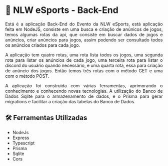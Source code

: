 # 🚀 NLW eSports - Back-End

 <div style="text-align: justify">
  <p>
    Está é a aplicação Back-End do Evento da NLW eSports, está aplicação feita em NodeJS, consiste em uma busca e criação de anúnicos de jogos, temos algumas rotas da api, que consiste em buscar dados de jogos e anúncios, criar anúncios para jogos, assim podendo ser consultado todos os anúncios criados para cada jogo.
  </p>
  <p>
    A aplicação tem quatro rotas, uma rota lista todos os jogos, uma segunda rota para listar os anúncios de cada jogo, uma terceira rota para listar o discord do usuário quando necessário, e uma quarta rota, essa para criação de anúncio dos jogos. Então temos três rotas com o método GET e uma com o método POST.
  </p>
  <p>
    A aplicação foi construida com várias ferramentas, aprimorando o conhecimento e conhecendo novas tecnologias. A utilização do Banco de Dados Sqlite para o armazenamento de dados, e o Prisma para gerar migrations e facilitar a criação das tabelas do Banco de Dados.
  </p>
 </div>

## 🛠️ Ferramentas Utilizadas

 - NodeJs
 - Express
 - Typescript
 - Prisma
 - Sqlite
 - Cors
